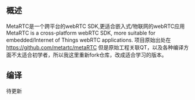 ## 概述
MetaRTC是一个跨平台的webRTC SDK,更适合嵌入式/物联网的webRTC应用  
MetaRTC is a cross-platform webRTC SDK, more suitable for embedded/Internet of Things webRTC applications. 
项目原始出处在  https://github.com/metartc/metaRTC
但是原始工程关联QT，以及各种编译方面不太适合初学者，所以我这里重新fork仓库，改成适合学习的版本。

## 编译
待更新